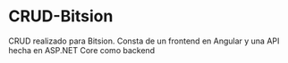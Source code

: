 # CRUD-Bitsion
CRUD realizado para Bitsion. Consta de un frontend en Angular y una API hecha en ASP.NET Core como backend
